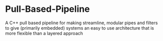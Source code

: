 # Pull-Based-Pipeline
A C++ pull based pipeline for making streamline, modular pipes and filters to give (primarily embedded) systems an easy to use architecture that is more flexible than a layered approach

